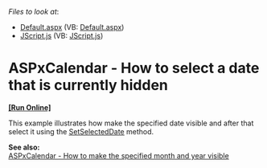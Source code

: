<!-- default file list -->
*Files to look at*:

* [Default.aspx](./CS/WebSite/Default.aspx) (VB: [Default.aspx](./VB/WebSite/Default.aspx))
* [JScript.js](./CS/WebSite/JScript.js) (VB: [JScript.js](./VB/WebSite/JScript.js))
<!-- default file list end -->
# ASPxCalendar - How to select a date that is currently hidden
<!-- run online -->
**[[Run Online]](https://codecentral.devexpress.com/e3807)**
<!-- run online end -->


<p>This example illustrates how make the specified date visible and after that select it using the <a href="http://documentation.devexpress.com/#AspNet/DevExpressWebASPxEditorsScriptsASPxClientCalendar_SetSelectedDatetopic"><u>SetSelectedDate</u></a> method.</p><p><strong>See also:</strong><br />
<a href="https://www.devexpress.com/Support/Center/p/E3806">ASPxCalendar - How to make the specified month and year visible </a></p>

<br/>


